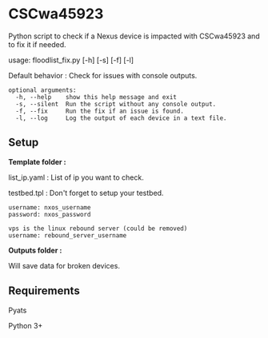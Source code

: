 # CSCwa45923

Python script to check if a Nexus device is impacted with CSCwa45923 and to
fix it if needed. 



usage: floodlist_fix.py [-h] [-s] [-f] [-l]

Default behavior : Check for issues with console outputs.

```
optional arguments:
  -h, --help    show this help message and exit
  -s, --silent  Run the script without any console output.
  -f, --fix     Run the fix if an issue is found.
  -l, --log     Log the output of each device in a text file.
```
## Setup
**Template folder :**

list_ip.yaml :  List of ip you want to check. 

testbed.tpl :   Don't forget to setup your testbed.

```                
username: nxos_username
password: nxos_password
                
vps is the linux rebound server (could be removed)
username: rebound_server_username
```

**Outputs folder :**

Will save data for broken devices.  
  
  
## Requirements 
Pyats 

Python 3+